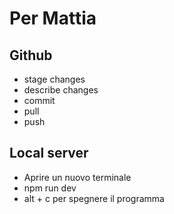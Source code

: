 # Per Mattia

## Github
- stage changes
- describe changes
- commit
- pull
- push


## Local server
- Aprire un nuovo terminale
- npm run dev
- alt + c per spegnere il programma